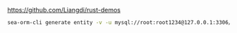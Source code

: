 https://github.com/Liangdi/rust-demos

```bash
sea-orm-cli generate entity -v -u mysql://root:root1234@127.0.0.1:3306/sakila -o src/entity -t actor,category  --with-serde both
```